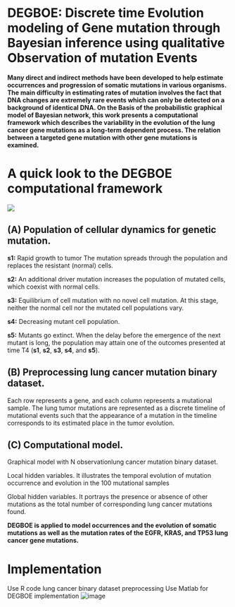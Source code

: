 # DEGBOE: Discrete time Evolution modeling of Gene mutation through Bayesian inference using qualitative Observation of mutation Events

 
**Many direct and indirect methods have been developed to help estimate occurrences and progression of somatic mutations in various organisms. The main difficulty in estimating rates of mutation involves the fact that DNA changes are extremely rare events which can only be detected on a background of identical DNA. On the Basis of the probabilistic graphical model of Bayesian network, this work presents a computational framework which describes the variability in the evolution of the lung cancer gene mutations as a long-term dependent process. The relation between a targeted gene mutation with other gene mutations is examined.**
 

# A quick look to the DEGBOE computational framework
![](figure/Fig_1.png)


## (A) Population of cellular dynamics for genetic mutation.

**s1:** Rapid growth to tumor
The mutation spreads through the population and replaces the resistant (normal) cells. 

**s2:** An additional driver mutation increases the population of mutated cells, which coexist with normal cells. 

**s3:** Equilibrium of cell mutation with no novel cell mutation. At this stage, neither the normal cell nor the mutated cell populations vary. 

**s4:** Decreasing mutant cell population.

 **s5:** Mutants go extinct. When the delay before the emergence of the next mutant is long, the population may attain one of the outcomes presented at time T4 (**s1**, **s2**, **s3**, **s4**, and **s5**). 

## (B) Preprocessing lung cancer mutation binary dataset. 

Each row represents a gene, and each column represents a mutational sample. The lung tumor mutations are represented as a discrete timeline of mutational events such that the appearance of a mutation in the timeline corresponds to its estimated place in the tumor evolution.

## (C) Computational model. 

Graphical model with N observationlung cancer mutation binary dataset.

Local hidden variables. It illustrates the temporal evolution of mutation occurrence and evolution in the 100 mutational samples

Global hidden variables. It portrays the presence or absence of other mutations as the total number of corresponding lung cancer mutations found.


**DEGBOE is applied to model occurrences and the evolution of somatic mutations as well as the mutation rates of the EGFR, KRAS, and TP53 lung cancer gene mutations.**

# Implementation
Use R code lung cancer binary dataset preprocessing
Use Matlab for DEGBOE implementation
![image](https://user-images.githubusercontent.com/105511642/168333745-ec6fd266-da60-4d4c-b044-1e9086d46c1e.png)

